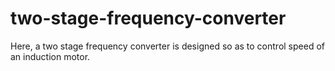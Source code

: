 # two-stage-frequency-converter
Here, a two stage frequency converter is designed so as to control speed of an induction motor. 
